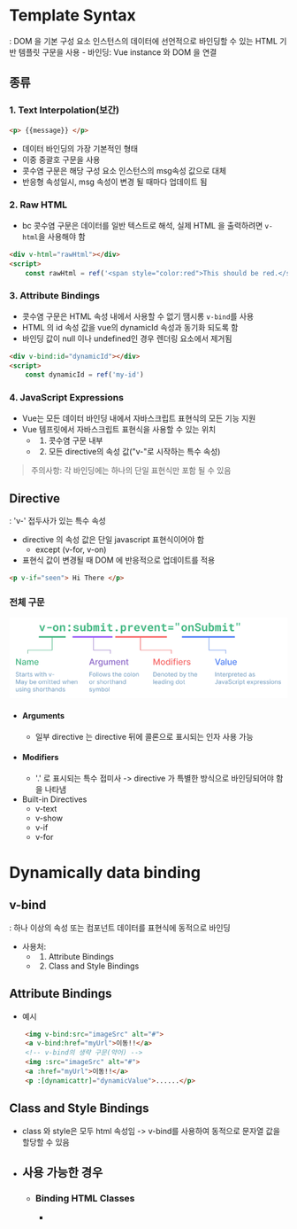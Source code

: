 # Template Syntax 
: DOM 을 기본 구성 요소 인스턴스의 데이터에 선언적으로 바인딩할 수 있는 HTML 기반 템플릿 구문을 사용
    - 바인딩: Vue instance 와 DOM 을 연결 
## 종류
### 1. Text Interpolation(보간)
```html
<p> {{message}} </p>

```
- 데이터 바인딩의 가장 기본적인 형태
- 이중 중괄호 구문을 사용
- 콧수염 구문은 해당 구성 요소 인스턴스의 msg속성 값으로 대체 
- 반응형 속성일시, msg 속성이 변경 될 때마다 업데이트 됨

### 2. Raw HTML 
- bc 콧수염 구문은 데이터를 일반 텍스트로 해석, 실제 HTML 을 출력하려면 `v-html`을 사용해야 함
```html
<div v-html="rawHtml"></div>
<script> 
    const rawHtml = ref('<span style="color:red">This should be red.</span>')
```
### 3. Attribute Bindings
- 콧수염 구문은 HTML 속성 내에서 사용할 수 없기 땜시롱 `v-bind`를 사용
- HTML 의 id 속성 값을 vue의 dynamicId 속성과 동기화 되도록 함
- 바인딩 값이 null 이나 undefined인 경우 렌더링 요소에서 제거됨
```html
<div v-bind:id="dynamicId"></div>
<script>
    const dynamicId = ref('my-id')
```
### 4. JavaScript Expressions
- Vue는 모든 데이터 바인딩 내에서 자바스크립트 표현식의 모든 기능 지원
- Vue 템프릿에서 자바스크립트 표현식을 사용할 수 있는 위치 
    - 1. 콧수염 구문 내부
    - 2. 모든 directive의 속성 값("v-"로 시작하는 특수 속성)
> 주의사항: 각 바인딩에는 하나의 단일 표현식만 포함 될 수 있음
 
## Directive
: 'v-' 접두사가 있는 특수 속성
- directive 의 속성 값은 단일 javascript 표현식이어야 함 
    - except (v-for, v-on)
- 표현식 값이 변경될 때 DOM 에 반응적으로 업데이트를 적용
```html
<p v-if="seen"> Hi There </p>
```
### 전체 구문
![Alt text](images\directive_structure.png)
- #### Arguments
    - 일부 directive 는 directive 뒤에 콜론으로 표시되는 인자 사용 가능
- #### Modifiers
    - '.' 로 표시되는 특수 접미사 -> directive 가 특별한 방식으로 바인딩되어야 함을 나타냄
- Built-in Directives
    - v-text
    - v-show
    - v-if
    - v-for

# Dynamically data binding
## v-bind
: 하나 이상의 속성 또는 컴포넌트 데이터를 표현식에 동적으로 바인딩 
- 사용처: 
    - 1. Attribute Bindings
    - 2. Class and Style Bindings


## Attribute Bindings 
-  예시 
```html
    <img v-bind:src="imageSrc" alt="#">
    <a v-bind:href="myUrl">이동!!</a>
    <!-- v-bind의 생략 구문(약어) -->
    <img :src="imageSrc" alt="#">
    <a :href="myUrl">이동!!</a>
    <p :[dynamicattr]="dynamicValue">......</p>
```
## Class and Style Bindings
- class 와 style은 모두 html 속성임 -> v-bind를 사용하여 동적으로 문자열 값을 할당할 수 있음
- ## 사용 가능한 경우 
    - ### Binding HTML Classes
        - 
